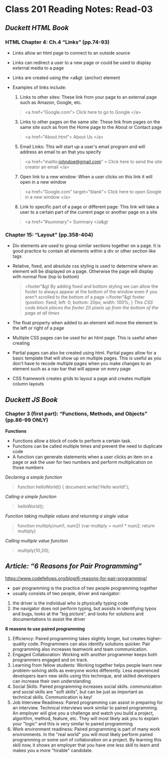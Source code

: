 # Class 201 Reading Notes: Read-03

## ***Duckett HTML Book***

### HTML Chapter 4: Ch.4 “Links” (pp.74-93)

- Links allow an html page to connect to an outside source
- Links can redirect a user to a new page or could be used to display external media to a page
- Links are created using the &lt;a&gt: (anchor) element  
- Examples of links include:

  1. Links to other sites: These link from your page to an external page such as Amazon, Google, etc.
  
  > &lt;a href="Google.com"&gt; Click here to go to Google &lt;/a&gt;
  
  3. Links to other pages on the same site: These link from pages on the same site such as from the Home page to the About or Contact page
 
  > &lt;a href="About.html"&gt; About Us &lt;/a&gt;

  5. Email Links: This will start up a user's email program and will address an email to an that you specify

  > &lt;a href="mailto:johndoe@gmail.com" &gt; Click here to send the site creator an email &lt;/a&gt;
  
  7. Open link to a new window: When a user clicks on this link it will open in a new window
  
  > &lt;a href="Google.com" target="blank"&gt; Click here to open Google in a new window &lt;/a&gt;
  
  8. Link to specific part of a page or different page: This link will take a user to a certain part of the current page or another page on a site

  > &lt;a href="#summary"&gt; Summary &lt;/a&gt

### Chapter 15: “Layout” (pp.358-404)
- Div elements are used to group similar sections together on a page. It is good practice to contain all elements within a div or other section like tags
- Relative, fixed, and absolute css styling is used to determine where an element will be displayed on a page. Otherwise the page will display with normal flow (top to bottom)
  
  > &lt;footer"&gt By adding fixed and bottom styling we can allow the footer to always appear at the bottom of the window even if you aren't scrolled to the bottom of a page &lt;/footer"&gt
  > footer {position: fixed; left: 0; bottom: 20px; width: 100%; }
  *This CSS code block places the footer 20 pixels up from the bottom of the page at all times*
 
- The float property when added to an element will move the element to the left or right of a page
- Multiple CSS pages can be used for an html page. This is useful when creating
- Partial pages can also be created using html. Partial pages allow for a basic template that will show up on multiple pages. This is useful as you don't have to recode multiple pages when you make changes to an element such as a nav bar that will appear on every page
- CSS framework creates grids to layout a page and creates multiple column layouts

## *Duckett JS Book*

### Chapter 3 (first part): “Functions, Methods, and Objects” (pp.86-99 ONLY)
**Functions**
- Functions allow a block of code to perform a certain task.
- Functions can be called multiple times and prevent the need to duplicate code
- A function can generate statements when a user clicks an item on a page or ask the user for two numbers and perform multiplication on those numbers

*Declaring a simple function*
> function helloWorld() { document.write('Hello world!');

*Calling a simple function*
> helloWorld();

*Function taking multiple values and returning a single value*
> function multiply(num1, num2) {var multiply = num1 * num2; return multiply}

*Calling multiple value function*
> multiply(10,20);

## *Article: “6 Reasons for Pair Programming”*
https://www.codefellows.org/blog/6-reasons-for-pair-programming/

- pair programming is the practice of two people programming together
- usually consists of two people, driver and navigator:
1. the driver is the individual who is physically typing code
2. the navigator does not perform typing, but assists in identifying typos and bugs, looks at the "big picture", and looks for solutions and documentations to assist the driver

**6 reasons to use paired programming**

1. Efficiency: Paired programming takes slightly longer, but creates higher-quality code. Programmers can also identify solutions quicker. Pair programming also increases teamwork and team communication.
2. Engaged Collaboration: Working with another programmer keeps both programmers engaged and on track.
3. Learning from fellow students: Working together helps people learn new problem-solving skills as everyone works differently. Less experienced developers learn new skills using this technique, and skilled developers can increase their own understanding
4. Social Skills: Paired programming increases social skills. communication and social skills are "soft skills", but can be just as important as technical skills. Communication is key!
5. Job Interview Readiness: Paired programming can assist in preparing for an interview. Technical interviews work similar to paired programming. An employer will give you a challenge and watch you build a project, algorithm, method, feature, etc. They will most likely ask you to explain your "logic" and this is very similar to paired programming
6. Work environment readiness: Paired programming is part of many work environments. In the "real world" you will most likely perform paired programming or some sort of collaboration on a project. By learning this skill now, it shows an employer that you have one less skill to learn and makes you a more "hirable" candidate.


